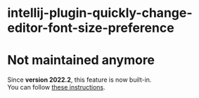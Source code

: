 # intellij-plugin-quickly-change-editor-font-size-preference

# Not maintained anymore

Since **version 2022.2**, this feature is now built-in.  
You can follow [these instructions](https://www.jetbrains.com/help/rider/Zooming_in_the_Editor.html#use-ctrl-cmd-mouse-wheel-to-change-font-size-for-all-documents).
